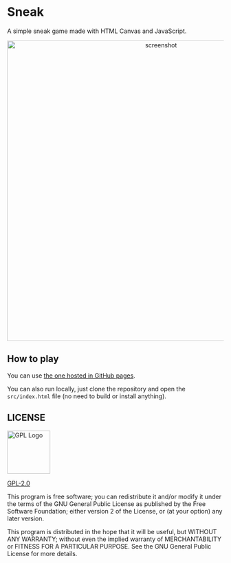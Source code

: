 # Sneak

A simple sneak game made with HTML Canvas and JavaScript.

<p align="center">
  <img src="https://i.imgur.com/su095Se.png" alt="screenshot" width="700px"></img>
</p>

## How to play
You can use [the one hosted in GitHub pages](https://pauloo27.github.io/snek).

You can also run locally, just clone the repository and open the 
`src/index.html` file (no need to build or install anything).

## LICENSE
<img src="https://i.imgur.com/AuQQfiB.png" alt="GPL Logo" height="100px" />

[GPL-2.0](./LICENSE)

This program is free software; you can redistribute it and/or modify 
it under the terms of the GNU General Public License as published by 
the Free Software Foundation; either version 2 of the License, or
(at your option) any later version.

This program is distributed in the hope that it will be useful,
but WITHOUT ANY WARRANTY; without even the implied warranty of
MERCHANTABILITY or FITNESS FOR A PARTICULAR PURPOSE. See the
GNU General Public License for more details.

